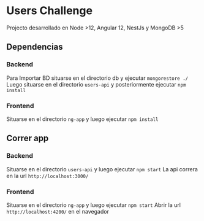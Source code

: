 # Users Challenge

Projecto desarrollado en Node >12, Angular 12, NestJs y MongoDB >5

## Dependencias

### Backend

Para Importar BD situarse en el directorio db y ejecutar `mongorestore ./`
Luego situarse en el directorio `users-api` y posteriormente ejecutar `npm install`

### Frontend

Situarse en el directorio `ng-app` y luego ejecutar `npm install`

## Correr app

### Backend

Situarse en el directorio `users-api` y luego ejecutar `npm start`
La api correra en la url `http://localhost:3000/`

### Frontend

Situarse en el directorio `ng-app` y luego ejecutar `npm start`
Abrir la url `http://localhost:4200/` en el navegador


